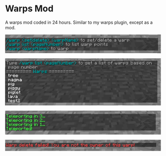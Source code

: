 # Warps Mod
A warps mod coded in 24 hours. Similar to my warps plugin, except as a mod.

![Screenshot](https://github.com/sarahayu/warpsmod/blob/master/screenshots/screenshot1.png)

![Screenshot](https://github.com/sarahayu/warpsmod/blob/master/screenshots/screenshot2.png)

![Screenshot](https://github.com/sarahayu/warpsmod/blob/master/screenshots/screenshot3.png)

![Screenshot](https://github.com/sarahayu/warpsmod/blob/master/screenshots/screenshot4.png)
